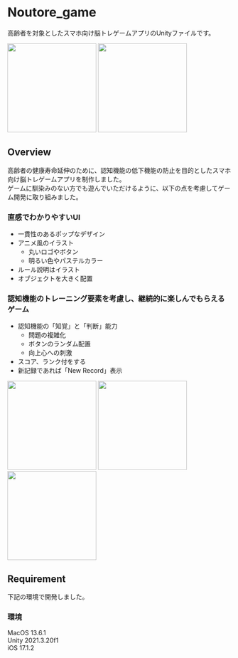 # Noutore_game

高齢者を対象としたスマホ向け脳トレゲームアプリのUnityファイルです。

<img src="https://github.com/aozam3/Noutore_game/assets/65112280/47cba34d-2882-4342-8c34-49420c43e646.gif" width="200">
<img src="https://github.com/aozam3/Noutore_game/assets/65112280/326438bf-35c8-496c-9c0c-004b34f6b45b.gif" width="200">

## Overview
高齢者の健康寿命延伸のために、認知機能の低下機能の防止を目的としたスマホ向け脳トレゲームアプリを制作しました。<br/>
ゲームに馴染みのない方でも遊んでいただけるように、以下の点を考慮してゲーム開発に取り組みました。

### 直感でわかりやすいUI
*	一貫性のあるポップなデザイン
  * アニメ風のイラスト
 	* 丸いロゴやボタン
 	* 明るい色やパステルカラー
* ルール説明はイラスト
* オブジェクトを大きく配置

### 認知機能のトレーニング要素を考慮し、継続的に楽しんでもらえるゲーム
* 認知機能の「知覚」と「判断」能力
  * 問題の複雑化
  * ボタンのランダム配置
  * 向上心への刺激
* スコア、ランク付をする
* 新記録であれば「New Record」表示

<img src="https://github.com/aozam3/Noutore_game/assets/65112280/c17688a1-ebf5-419f-9f9c-92b7ea3bf8e3.png" width="200">
<img src="https://github.com/aozam3/Noutore_game/assets/65112280/93001312-aa96-437d-b71b-cf0bcded6044.png" width="200">
<img src="https://github.com/aozam3/Noutore_game/assets/65112280/917adc27-2e82-4e5a-99d8-331081534e25.png" width="200">

## Requirement
下記の環境で開発しました。

### 環境
MacOS 13.6.1<br/>
Unity 2021.3.20f1<br/>
iOS 17.1.2<br/>
